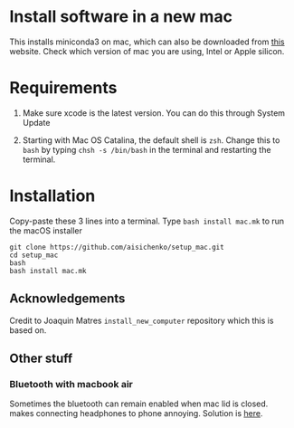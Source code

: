 # Install software in a new mac

This installs miniconda3 on mac, which can also be downloaded from [this](https://docs.conda.io/projects/miniconda/en/latest/) website. Check which version of mac you are using, Intel or Apple silicon.

# Requirements

1. Make sure xcode is the latest version. You can do this through System Update

2. Starting with Mac OS Catalina, the default shell is `zsh`. Change this to `bash` by typing `chsh -s /bin/bash` in the terminal and restarting the terminal.

# Installation

Copy-paste these 3 lines into a terminal. Type `bash install mac.mk` to run the macOS installer

```
git clone https://github.com/aisichenko/setup_mac.git
cd setup_mac
bash
bash install mac.mk
```

## Acknowledgements

Credit to Joaquin Matres `install_new_computer` repository which this is based on.


## Other stuff

### Bluetooth with macbook air

Sometimes the bluetooth can remain enabled when mac lid is closed. makes connecting headphones to phone annoying. Solution is [here](https://github.com/odlp/bluesnooze/). 
